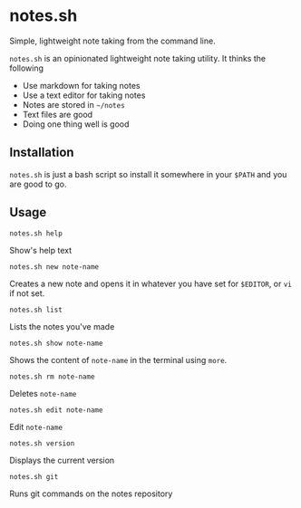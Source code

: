 # notes.sh

Simple, lightweight note taking from the command line.

`notes.sh` is an opinionated lightweight note taking utility. It thinks the following

* Use markdown for taking notes
* Use a text editor for taking notes
* Notes are stored in `~/notes`
* Text files are good
* Doing one thing well is good

## Installation

`notes.sh` is just a bash script so install it somewhere in your `$PATH` and you are good to go.

## Usage

    notes.sh help

Show's help text

    notes.sh new note-name

Creates a new note and opens it in whatever you have set for `$EDITOR`, or `vi` if not set.

    notes.sh list 

Lists the notes you've made

    notes.sh show note-name 

Shows the content of `note-name` in the terminal using `more`.

    notes.sh rm note-name

Deletes `note-name`

    notes.sh edit note-name

Edit `note-name`

    notes.sh version

Displays the current version

    notes.sh git

Runs git commands on the notes repository

